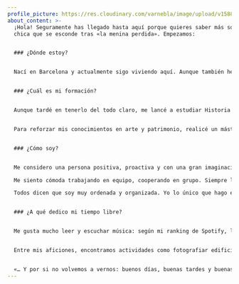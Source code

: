 ```yaml
---
profile_picture: https://res.cloudinary.com/varnebla/image/upload/v1588970255/WhatsApp_Image_2020-04-25_at_18.50.17_ub76yf.jpg
about_content: >-
  ¡Hola! Seguramente has llegado hasta aquí porque quieres saber más sobre la
  chica que se esconde tras «la menina perdida». Empezamos:


  ### ¿Dónde estoy?


  Nací en Barcelona y actualmente sigo viviendo aquí. Aunque también he vivido en Italia, concretamente en La Spezia (2015) y en Roma (2018). Pero si tuviera que elegir un lugar para vivir sería en la Sala 15 A del Museo del Prado.


  ### ¿Cuál es mi formación?


  Aunque tardé en tenerlo del todo claro, me lancé a estudiar Historia del Arte. Con el paso del tiempo, me fui impregnando de cultura y arte y puedo decir que no me equivoqué con mi elección.


  Para reforzar mis conocimientos en arte y patrimonio, realicé un máster en Gestión Cultural. Actualmente estoy abriéndome a otras disciplinas cursando un máster en Marketing Digital. ¡Quiero ser una experta en el manejo y el control de las RRSS!


  ### ¿Cómo soy?


  Me considero una persona positiva, proactiva y con una gran imaginación.

  Me siento cómoda trabajando en equipo, cooperando en grupo. Siempre llevo post-it y subrayadores de colores a los brainstorming.

  Todos dicen que soy muy ordenada y organizada. Yo lo único que hago es enviarles eventos de Google Calendar para que no olviden que hemos quedado.


  ### ¿A qué dedico mi tiempo libre?


  Me gusta mucho leer y escuchar música: según mi ranking de Spotify, lo que más suena es Izal, Vetusta Morla y Fito. Pero también me gusta la música internacional, bandas como Foo Fighters, Oasis o Queen. Otra de mis pasiones es ir a tantos conciertos como pueda: nada mejor que la música en directo.


  Entre mis aficiones, encontramos actividades como fotografiar edificios a través de las ramas de los árboles, visitar museos y galerías, jugar a fútbol los domingos por la mañana o ver una película hasta que acabo aprendiéndome de memoria los diálogos.


  «… Y por si no volvemos a vernos: buenos días, buenas tardes y buenas noches.»
---
```

